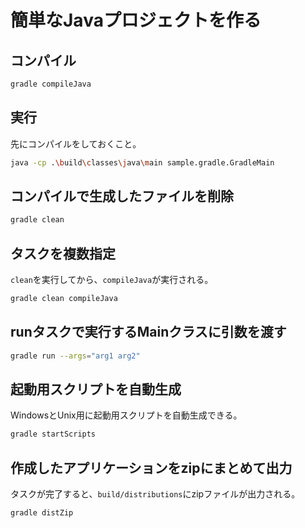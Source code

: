 # 簡単なJavaプロジェクトを作る

## コンパイル

```bash
gradle compileJava
```

## 実行

先にコンパイルをしておくこと。

```bash
java -cp .\build\classes\java\main sample.gradle.GradleMain
```

## コンパイルで生成したファイルを削除

```bash
gradle clean
```

## タスクを複数指定

`clean`を実行してから、`compileJava`が実行される。

```bash
gradle clean compileJava
```

## runタスクで実行するMainクラスに引数を渡す

```bash
gradle run --args="arg1 arg2"
```

## 起動用スクリプトを自動生成

WindowsとUnix用に起動用スクリプトを自動生成できる。

```bash
gradle startScripts
```

## 作成したアプリケーションをzipにまとめて出力

タスクが完了すると、`build/distributions`にzipファイルが出力される。

```bash
gradle distZip
```
